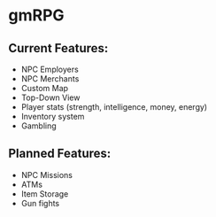 # gmRPG

## Current Features:
- NPC Employers
- NPC Merchants
- Custom Map
- Top-Down View
- Player stats (strength, intelligence, money, energy)
- Inventory system
- Gambling

## Planned Features:
- NPC Missions
- ATMs
- Item Storage
- Gun fights
